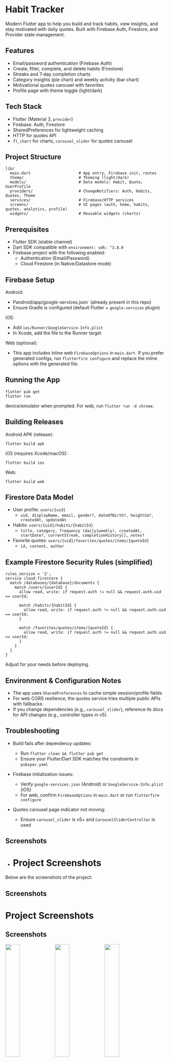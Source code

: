 # Habit Tracker

Modern Flutter app to help you build and track habits, view insights, and stay motivated with daily quotes. Built with Firebase Auth, Firestore, and Provider state management.

## Features

- Email/password authentication (Firebase Auth)
- Create, filter, complete, and delete habits (Firestore)
- Streaks and 7‑day completion charts
- Category insights (pie chart) and weekly activity (bar chart)
- Motivational quotes carousel with favorites
- Profile page with theme toggle (light/dark)

## Tech Stack

- Flutter (Material 3, `provider`)
- Firebase: Auth, Firestore
- SharedPreferences for lightweight caching
- HTTP for quotes API
- `fl_chart` for charts, `carousel_slider` for quotes carousel

## Project Structure

```
lib/
  main.dart                     # App entry, Firebase init, routes
  theme/                        # Theming (light/dark)
  models/                       # Data models: Habit, Quote, UserProfile
  providers/                    # ChangeNotifiers: Auth, Habits, Quotes, Theme
  services/                     # Firebase/HTTP services
  screens/                      # UI pages (auth, home, habits, quotes, analytics, profile)
  widgets/                      # Reusable widgets (charts)
```

## Prerequisites

- Flutter SDK (stable channel)
- Dart SDK compatible with `environment: sdk: ^3.8.0`
- Firebase project with the following enabled:
  - Authentication (Email/Password)
  - Cloud Firestore (in Native/Datastore mode)

## Firebase Setup

Android:
- Pandroid/app/google-services.json` (already present in this repo)
- Ensure Gradle is configured (default Flutter + `google-services` plugin)

iOS:
- Add `ios/Runner/GoogleService-Info.plist`
- In Xcode, add the file to the Runner target

Web (optional):
- This app includes inline web `FirebaseOptions` in `main.dart`. If you prefer generated configs, run `flutterfire configure` and replace the inline options with the generated file.

## Running the App

```
flutter pub get
flutter run
```

device/emulator when prompted. For web, run `flutter run -d chrome`.

## Building Releases

Android APK (release):
```
flutter build apk
```

iOS (requires Xcode/macOS):
```
flutter build ios
```

Web:
```
flutter build web
```

## Firestore Data Model

- User profile: `users/{uid}`
  - `uid, displayName, email, gender?, dateOfBirth?, heightCm?, createdAt, updatedAt`
- Habits: `users/{uid}/habits/{habitId}`
  - `title, category, frequency (daily|weekly), createdAt, startDate?, currentStreak, completionHistory[], notes?`
- Favorite quotes: `users/{uid}/favorites/quotes/items/{quoteId}`
  - `id, content, author`

## Example Firestore Security Rules (simplified)

```
rules_version = '2';
service cloud.firestore {
  match /databases/{database}/documents {
    match /users/{userId} {
      allow read, write: if request.auth != null && request.auth.uid == userId;

      match /habits/{habitId} {
        allow read, write: if request.auth != null && request.auth.uid == userId;
      }

      match /favorites/quotes/items/{quoteId} {
        allow read, write: if request.auth != null && request.auth.uid == userId;
      }
    }
  }
}
```

Adjust for your needs before deploying.

## Environment & Configuration Notes

- The app uses `SharedPreferences` to cache simple session/profile fields.
- For web CORS resilience, the quotes service tries multiple public APIs with fallbacks.
- If you change dependencies (e.g., `carousel_slider`), reference its docs for API changes (e.g., controller types in v5).

## Troubleshooting

- Build fails after dependency updates:
  - Run `flutter clean && flutter pub get`
  - Ensure your Flutter/Dart SDK matches the constraints in `pubspec.yaml`

- Firebase initialization issues:
  - Verify `google-services.json` (Android) or `GoogleService-Info.plist` (iOS)
  - For web, confirm `FirebaseOptions` in `main.dart` or run `flutterfire configure`

- Quotes carousel page indicator not moving:
  - Ensure `carousel_slider` is v5+ and `CarouselSliderController` is used

## Screenshots
- # Project Screenshots

Below are the screenshots of the project:

## Screenshots

# Project Screenshots

## Screenshots

<p align="left">
  <img src="ScreenShot/Screenshot%202025-08-29%20184410.png" width="30%" />
  <img src="ScreenShot/Screenshot%202025-08-29%20184501.png" width="30%" />
  <img src="ScreenShot/Screenshot%202025-08-29%20184614.png" width="30%" />
</p>

<p align="left">
  <img src="ScreenShot/Screenshot%202025-08-29%20184701.png" width="30%" />
  <img src="ScreenShot/Screenshot%202025-08-29%20184728.png" width="30%" />
  <img src="ScreenShot/Screenshot%202025-08-29%20184749.png" width="30%" />
</p>

<p align="left">
  <img src="ScreenShot/Screenshot%202025-08-29%20191619.png" width="30%" />
  <img src="ScreenShot/Screenshot%202025-08-29%20192417.png" width="30%" />
</p>





## License

MIT
